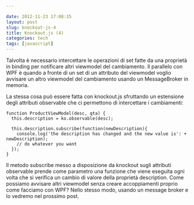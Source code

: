 ```yaml
---

date: 2012-11-23 17:08:15
layout: post
slug: knockout-js-4
title: Knockout.js (4)
categories: tech
tags: [javascript]
---
```


Talvolta è necessario intercettare le operazioni di set fatte da una proprietà in binding per notificare altri viewmodel del cambiamento. Il parallelo con WPF è quando a fronte di un set di un attributo del viewmodel voglio avvisare un altro viewmodel del cambiamento usando un MessageBroker in memoria.

La stessa cosa può essere fatta con knockout.js sfruttando un estensione degli attributi observable che ci permettono di intercettare i cambiamenti:

    function ProductViewModel(desc, qta) {
      this.description = ko.observable(desc);

      this.description.subscribe(function(newDescription){
        console.log('the description has changed and the new value is': + newDescription);
        // do whatever you want
      });
    }

Il metodo subscribe messo a disposizione da knockout sugli attributi observable prende come parametro una funzione che viene eseguita ogni volta che si verifica un cambio di valore della proprietà description.
Come possiamo avvisare altri viewmodel senza creare accoppiamenti proprio come facciamo con WPF? Nello stesso modo, usando un message broker e lo vedremo nel prossimo post.
